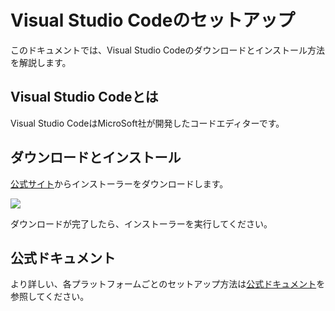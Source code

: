 # Visual Studio Codeのセットアップ

このドキュメントでは、Visual Studio Codeのダウンロードとインストール方法を解説します。

## Visual Studio Codeとは

Visual Studio CodeはMicroSoft社が開発したコードエディターです。

## ダウンロードとインストール

[公式サイト](https://code.visualstudio.com/)からインストーラーをダウンロードします。

![](https://www.evernote.com/l/AAmgP_Dc505CRLp9LOCNlomlwr9uu4XcLvAB/image.png)

ダウンロードが完了したら、インストーラーを実行してください。

## 公式ドキュメント

より詳しい、各プラットフォームごとのセットアップ方法は[公式ドキュメント](https://code.visualstudio.com/docs/setup/setup-overview)を参照してください。

